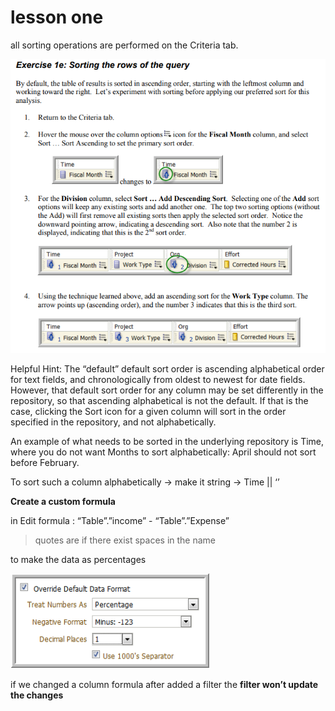 # lesson one

all sorting operations are performed on the Criteria tab.

![Untitled](lesson%20one/Untitled.png)

Helpful Hint: The “default” default sort order is ascending alphabetical order for text
fields, and chronologically from oldest to newest for date fields. However, that default
sort order for any column may be set differently in the repository, so that ascending
alphabetical is not the default. If that is the case, clicking the Sort icon for a given
column will sort in the order specified in the repository, and not alphabetically.

An example of what needs to be sorted in the underlying repository is Time, where you
do not want Months to sort alphabetically: April should not sort before February.

To sort such a column alphabetically → make it string → Time || ‘’

**Create a custom formula**

in Edit formula : “Table”.”income” - “Table”.”Expense”

> quotes are if there exist spaces in the name
> 

to make the data as percentages

![Untitled](lesson%20one/Untitled%201.png)

if we changed a column formula after added a filter the **filter won’t update the changes**